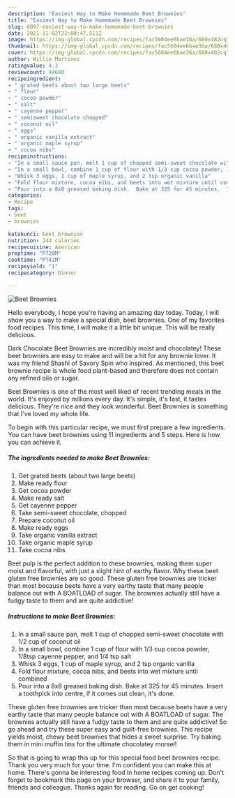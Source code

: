 ```yaml
---
description: "Easiest Way to Make Homemade Beet Brownies"
title: "Easiest Way to Make Homemade Beet Brownies"
slug: 6097-easiest-way-to-make-homemade-beet-brownies
date: 2021-11-02T22:00:47.511Z
image: https://img-global.cpcdn.com/recipes/fac5604ee6bae36a/680x482cq70/beet-brownies-recipe-main-photo.jpg
thumbnail: https://img-global.cpcdn.com/recipes/fac5604ee6bae36a/680x482cq70/beet-brownies-recipe-main-photo.jpg
cover: https://img-global.cpcdn.com/recipes/fac5604ee6bae36a/680x482cq70/beet-brownies-recipe-main-photo.jpg
author: Willie Martinez
ratingvalue: 4.3
reviewcount: 44680
recipeingredient:
- " grated beets about two large beets"
- " flour"
- " cocoa powder"
- " salt"
- " cayenne pepper"
- " semisweet chocolate chopped"
- " coconut oil"
- " eggs"
- " organic vanilla extract"
- " organic maple syrup"
- " cocoa nibs"
recipeinstructions:
- "In a small sauce pan, melt 1 cup of chopped semi-sweet chocolate with 1/2 cup of coconut oil"
- "In a small bowl, combine 1 cup of flour with 1/3 cup cocoa powder, 1/8tsp cayenne pepper, and 1/4 tsp salt"
- "Whisk 3 eggs, 1 cup of maple syrup, and 2 tsp organic vanilla"
- "Fold flour mixture, cocoa nibs, and beets into wet mixture until combined"
- "Pour into a 8x8 greased baking dish.  Bake at 325 for 45 minutes.  Insert a toothpick into centre, if it comes out clean, it&#39;s done."
categories:
- Recipe
tags:
- beet
- brownies

katakunci: beet brownies 
nutrition: 244 calories
recipecuisine: American
preptime: "PT28M"
cooktime: "PT41M"
recipeyield: "1"
recipecategory: Dinner

---
```



![Beet Brownies](https://img-global.cpcdn.com/recipes/fac5604ee6bae36a/680x482cq70/beet-brownies-recipe-main-photo.jpg)

Hello everybody, I hope you're having an amazing day today. Today, I will show you a way to make a special dish, beet brownies. One of my favorites food recipes. This time, I will make it a little bit unique. This will be really delicious.

Dark Chocolate Beet Brownies are incredibly moist and chocolatey! These beet brownies are easy to make and will be a hit for any brownie lover. It was my friend Shashi of Savory Spin who inspired. As mentioned, this beet brownie recipe is whole food plant-based and therefore does not contain any refined oils or sugar.

Beet Brownies is one of the most well liked of recent trending meals in the world. It's enjoyed by millions every day. It's simple, it's fast, it tastes delicious. They're nice and they look wonderful. Beet Brownies is something that I've loved my whole life.


To begin with this particular recipe, we must first prepare a few ingredients. You can have beet brownies using 11 ingredients and 5 steps. Here is how you can achieve it.

<!--inarticleads1-->

##### The ingredients needed to make Beet Brownies:

1. Get  grated beets (about two large beets)
1. Make ready  flour
1. Get  cocoa powder
1. Make ready  salt
1. Get  cayenne pepper
1. Take  semi-sweet chocolate, chopped
1. Prepare  coconut oil
1. Make ready  eggs
1. Take  organic vanilla extract
1. Take  organic maple syrup
1. Take  cocoa nibs


Beet pulp is the perfect addition to these brownies, making them super moist and flavorful, with just a slight hint of earthy flavor. Why these beet gluten free brownies are so good. These gluten free brownies are tricker than most because beets have a very earthy taste that many people balance out with A BOATLOAD of sugar. The brownies actually still have a fudgy taste to them and are quite addictive! 

<!--inarticleads2-->

##### Instructions to make Beet Brownies:

1. In a small sauce pan, melt 1 cup of chopped semi-sweet chocolate with 1/2 cup of coconut oil
1. In a small bowl, combine 1 cup of flour with 1/3 cup cocoa powder, 1/8tsp cayenne pepper, and 1/4 tsp salt
1. Whisk 3 eggs, 1 cup of maple syrup, and 2 tsp organic vanilla
1. Fold flour mixture, cocoa nibs, and beets into wet mixture until combined
1. Pour into a 8x8 greased baking dish.  Bake at 325 for 45 minutes.  Insert a toothpick into centre, if it comes out clean, it&#39;s done.


These gluten free brownies are tricker than most because beets have a very earthy taste that many people balance out with A BOATLOAD of sugar. The brownies actually still have a fudgy taste to them and are quite addictive! So go ahead and try these super easy and guilt-free brownies. This recipe yields moist, chewy beet brownies that hides a sweet surprise. Try baking them in mini muffin tins for the ultimate chocolatey morsel! 

So that is going to wrap this up for this special food beet brownies recipe. Thank you very much for your time. I'm confident you can make this at home. There's gonna be interesting food in home recipes coming up. Don't forget to bookmark this page on your browser, and share it to your family, friends and colleague. Thanks again for reading. Go on get cooking!
